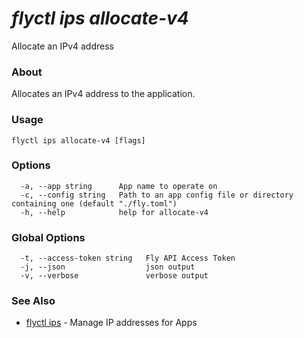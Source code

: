 # _flyctl ips allocate-v4_

Allocate an IPv4 address

### About

Allocates an IPv4 address to the application.

### Usage
```
flyctl ips allocate-v4 [flags]
```

### Options

```
  -a, --app string      App name to operate on
  -c, --config string   Path to an app config file or directory containing one (default "./fly.toml")
  -h, --help            help for allocate-v4
```

### Global Options

```
  -t, --access-token string   Fly API Access Token
  -j, --json                  json output
  -v, --verbose               verbose output
```

### See Also

* [flyctl ips](/docs/flyctl/ips/)	 - Manage IP addresses for Apps

